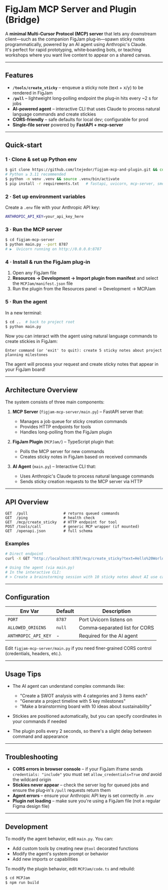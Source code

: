 # FigJam MCP Server and Plugin (Bridge)

A **minimal Multi‑Cursor Protocol (MCP) server** that lets any downstream client—such as the companion FigJam plug‑in—spawn sticky notes programmatically, powered by an AI agent using Anthropic's Claude.  
It's perfect for rapid prototyping, white‑boarding bots, or teaching workshops where you want live content to appear on a shared canvas.

---

## Features

* **`/tools/create_sticky`** – enqueue a sticky note (text + x/y) to be rendered in FigJam
* **`/pull`** – lightweight long‑polling endpoint the plug‑in hits every ~2 s for jobs
* **AI-powered agent** – interactive CLI that uses Claude to process natural language commands and create stickies
* **CORS‑friendly** – safe defaults for local dev; configurable for prod
* **Single‑file server** powered by **FastAPI + mcp‑server**

---

## Quick‑start

### 1 · Clone & set up Python env
```bash
$ git clone https://github.com/ltejedor/figjam-mcp-and-plugin.git && cd figjam-mcp-and-plugin
# Python ≥ 3.11 recommended
$ python -m venv .venv && source .venv/bin/activate
$ pip install -r requirements.txt   # fastapi, uvicorn, mcp‑server, smolagents, etc.
```

### 2 · Set up environment variables
Create a `.env` file with your Anthropic API key:
```bash
ANTHROPIC_API_KEY=your_api_key_here
```

### 3 · Run the MCP server
```bash
$ cd figjam-mcp-server
$ python main.py --port 8787
# ▶  Uvicorn running on http://0.0.0.0:8787
```

### 4 · Install & run the FigJam plug‑in
1. Open any FigJam file
2. **Resources → Development → Import plugin from manifest** and select the `MCPJam/manifest.json` file
3. Run the plugin from the Resources panel → Development → MCPJam

### 5 · Run the agent
In a new terminal:
```bash
$ cd ..  # back to project root
$ python main.py
```

Now you can interact with the agent using natural language commands to create stickies in FigJam:
```
Enter command (or 'exit' to quit): create 5 sticky notes about project planning milestones
```

The agent will process your request and create sticky notes that appear in your FigJam board!

---

## Architecture Overview

The system consists of three main components:

1. **MCP Server** (`figjam-mcp-server/main.py`) – FastAPI server that:
   - Manages a job queue for sticky creation commands
   - Provides HTTP endpoints for tools
   - Handles long-polling from the FigJam plugin

2. **FigJam Plugin** (`MCPJam/`) – TypeScript plugin that:
   - Polls the MCP server for new commands
   - Creates sticky notes in FigJam based on received commands

3. **AI Agent** (`main.py`) – Interactive CLI that:
   - Uses Anthropic's Claude to process natural language commands
   - Sends sticky creation requests to the MCP server via HTTP

---

## API Overview

```text
GET  /pull                # returns queued commands
GET  /ping                # health check
GET  /mcp/create_sticky   # HTTP endpoint for tool
POST /tools/call          # generic MCP wrapper (if mounted)
GET  /openapi.json        # full schema
```

### Examples

```bash
# Direct endpoint
curl -X GET "http://localhost:8787/mcp/create_sticky?text=Hello%20World&x=100&y=100"

# Using the agent (via main.py)
# In the interactive CLI:
# > Create a brainstorming session with 10 sticky notes about AI use cases
```

---

## Configuration

| Env Var | Default | Description |
|---------|---------|-------------|
| `PORT`  | `8787`  | Port Uvicorn listens on |
| `ALLOWED_ORIGINS` | `null` | Comma‑separated list for CORS |
| `ANTHROPIC_API_KEY` | - | Required for the AI agent |

Edit `figjam-mcp-server/main.py` if you need finer‑grained CORS control (credentials, headers, etc.).

---

## Usage Tips

* The AI agent can understand complex commands like:
  - "Create a SWOT analysis with 4 categories and 3 items each"
  - "Generate a project timeline with 5 key milestones"
  - "Make a brainstorming board with 10 ideas about sustainability"

* Stickies are positioned automatically, but you can specify coordinates in your commands if needed

* The plugin polls every 2 seconds, so there's a slight delay between command and appearance

---

## Troubleshooting

* **CORS errors in browser console** – if your FigJam iframe sends `credentials: "include"` you must set `allow_credentials=True` *and* avoid the wildcard origin
* **Stickies never appear** – check the server log for queued jobs and ensure the plug‑in's `/pull` requests return them
* **Agent errors** – ensure your Anthropic API key is set correctly in `.env`
* **Plugin not loading** – make sure you're using a FigJam file (not a regular Figma design file)

---

## Development

To modify the agent behavior, edit `main.py`. You can:
- Add custom tools by creating new `@tool` decorated functions
- Modify the agent's system prompt or behavior
- Add new imports or capabilities

To modify the plugin behavior, edit `MCPJam/code.ts` and rebuild:
```bash
$ cd MCPJam
$ npm run build
```

